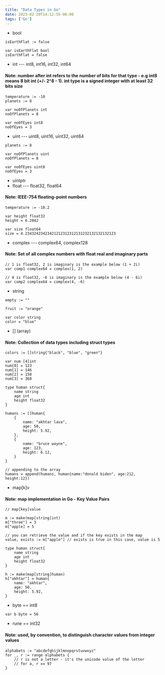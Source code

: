 ```yaml
---
title: "Data Types in Go"
date: 2023-02-20T14:12:55-06:00
tags: ['Go']
---
```


- bool
```
isEarthFlat := false

var isEarthFlat bool
isEarthFlat = false
```
- int --- int8, int16, int32, int64
#### Note: number after int refers to the number of bits for that type - e.g int8 means 8 bit int (+/- 2^8 - 1). int type is a signed integer with at least 32 bits size
```
temperature := -10
planets := 8

var noOfPlanets int
noOfPlanets = 8

var noOfEyes int8
noOfEyes = 3
```
- uint --- uint8, uint16, uint32, uint64
```
planets := 8

var noOfPlanets uint
noOfPlanets = 8

var noOfEyes uint8
noOfEyes = 3
```
- uintptr
- float --- float32, float64
#### Note: IEEE-754 floating-point numbers
```
temperature := -10.2

var height float32
height = 6.2042

var size float64
size = 4.23432423423421212312312131232132132132123
```
- complex --- complex64, complex128
#### Note: Set of all complex numbers with float real and imaginary parts
```
// 1 is float32, 2 is imaginary is the example below (1 + 2i)
var comp1 complex64 = complex(1, 2)  

// 4 is float32, -6 is imaginary is the example below (4 - 6i)
var comp2 complex64 = complex(4, -6)  
```
- string
```
empty := ""

fruit := "orange"

var color string
color = "blue"
```
- [] (array)
#### Note: Collection of data types including struct types
```
colors := []string{"black", "blue", "green"}

var num [4]int
num[0] = 123
num[1] = 146
num[2] = 158
num[3] = 368

type human struct{
    name string
    age int
    height float32
}

humans := []human{
    {
        name: "akhtar lava",
        age: 50,
        height: 5.92,
    },
    {
        name: "bruce wayne",
        age: 123,
        height: 6.12,
    }
}

// appending to the array
humans = append(humans, human{name:"donald biden", age:212, height:12})
```
- map[k]v
#### Note: map implementation in Go - Key Value Pairs
```
// map[key]value

m := make(map[string]int)
m["three"] = 3
m["apple] = 5

// you can retrieve the value and if the key exists in the map
value, exists := m["apple"] // exists is true in this case, value is 5

type human struct{
    name string
    age int
    height float32
}

h := make(map[string]human)
h["akhtar"] = human{
    name: "akhtar",
    age: 50,
    height: 5.92,
}

```
- byte == int8
```
var b byte = 56
```
- rune == int32
#### Note: used, by convention, to distinguish character values from integer values
```
alphabets := "abcdefghijklmnopqrstuvwxyz"
for _, r := range alphabets {
    // r is not a letter - it's the unicode value of the letter
    // for a, r == 97
}
```